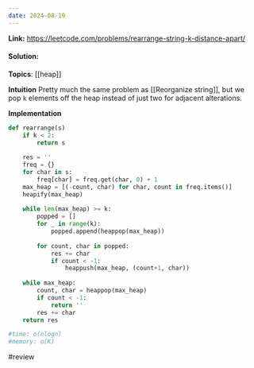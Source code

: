 ```yaml
---
date: 2024-08-19
---
```

**Link:** https://leetcode.com/problems/rearrange-string-k-distance-apart/
#### Solution:

**Topics**: [[heap]]

**Intuition**
Pretty much the same problem as [[Reorganize string]], but we pop `k` elements off the heap instead of just two for adjacent alterations. 

**Implementation**
```python
def rearrange(s)
	if k < 2:
		return s
	
	res = ''
	freq = {}
	for char in s:
		freq[char] = freq.get(char, 0) + 1
	max_heap = [(-count, char) for char, count in freq.items()]
	heapify(max_heap)
	
	while len(max_heap) >= k:
		popped = []
		for _ in range(k):
			popped.append(heappop(max_heap))
		
		for count, char in popped:
			res += char
			if count < -1:
				heappush(max_heap, (count+1, char))
	
	while max_heap:
		count, char = heappop(max_heap)
		if count < -1:
			return ''	
		res += char
	return res

#time: o(nlogn)
#memory: o(K)
```


#review 


